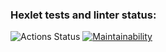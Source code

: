 ### Hexlet tests and linter status:
![Actions Status](/workflows/hexlet-check/badge.svg)
[![Maintainability](https://api.codeclimate.com/v1/badges/dd78c60ae55d258dbc11/maintainability)](https://codeclimate.com/github/MikhailManzik/frontend-project-lvl1/maintainability)